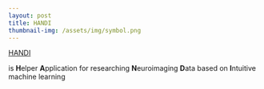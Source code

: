 ```yaml
---
layout: post
title: HANDI
thumbnail-img: /assets/img/symbol.png
---
```


 <a href ="/assets/img/thumb.png" download="test.png">HANDI</a>
 
  is **H**elper **A**pplication for researching **N**euroimaging **D**ata based on **I**ntuitive machine learning 



